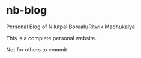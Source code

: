 # nb-blog

Personal Blog of Nilutpal Boruah/Ritwik Madhukalya

This is a complete personal website.

Not for others to commit
